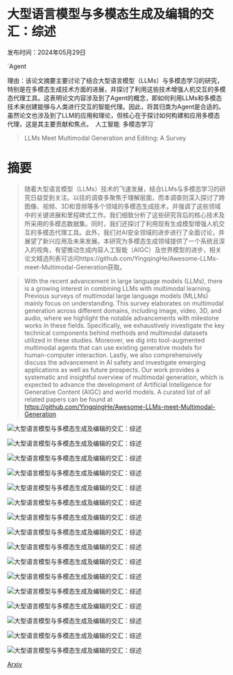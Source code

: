 # 大型语言模型与多模态生成及编辑的交汇：综述

发布时间：2024年05月29日

`Agent

理由：该论文摘要主要讨论了结合大型语言模型（LLMs）与多模态学习的研究，特别是在多模态生成技术方面的进展，并探讨了利用这些技术增强人机交互的多模态代理工具。这表明论文内容涉及到了Agent的概念，即如何利用LLMs和多模态技术来创建能够与人类进行交互的智能代理。因此，将其归类为Agent是合适的。虽然论文也涉及到了LLM的应用和理论，但核心在于探讨如何构建和应用多模态代理，这是其主要贡献和焦点。` `人工智能` `多模态学习`

> LLMs Meet Multimodal Generation and Editing: A Survey

# 摘要

> 随着大型语言模型（LLMs）技术的飞速发展，结合LLMs与多模态学习的研究日益受到关注。以往的调查多聚焦于理解层面，而本调查则深入探讨了跨图像、视频、3D和音频等多个领域的多模态生成技术，并强调了这些领域中的关键进展和里程碑式工作。我们细致分析了这些研究背后的核心技术及所采用的多模态数据集。同时，我们还探讨了利用现有生成模型增强人机交互的多模态代理工具。此外，我们对AI安全领域的进步进行了全面讨论，并展望了新兴应用及未来发展。本研究为多模态生成领域提供了一个系统且深入的视角，有望推动生成内容人工智能（AIGC）及世界模型的进步，相关论文精选列表可访问https://github.com/YingqingHe/Awesome-LLMs-meet-Multimodal-Generation获取。

> With the recent advancement in large language models (LLMs), there is a growing interest in combining LLMs with multimodal learning. Previous surveys of multimodal large language models (MLLMs) mainly focus on understanding. This survey elaborates on multimodal generation across different domains, including image, video, 3D, and audio, where we highlight the notable advancements with milestone works in these fields. Specifically, we exhaustively investigate the key technical components behind methods and multimodal datasets utilized in these studies. Moreover, we dig into tool-augmented multimodal agents that can use existing generative models for human-computer interaction. Lastly, we also comprehensively discuss the advancement in AI safety and investigate emerging applications as well as future prospects. Our work provides a systematic and insightful overview of multimodal generation, which is expected to advance the development of Artificial Intelligence for Generative Content (AIGC) and world models. A curated list of all related papers can be found at https://github.com/YingqingHe/Awesome-LLMs-meet-Multimodal-Generation

![大型语言模型与多模态生成及编辑的交汇：综述](../../../paper_images/2405.19334/x1.png)

![大型语言模型与多模态生成及编辑的交汇：综述](../../../paper_images/2405.19334/x2.png)

![大型语言模型与多模态生成及编辑的交汇：综述](../../../paper_images/2405.19334/x3.png)

![大型语言模型与多模态生成及编辑的交汇：综述](../../../paper_images/2405.19334/image_gen_pipeline7.jpg)

![大型语言模型与多模态生成及编辑的交汇：综述](../../../paper_images/2405.19334/x4.png)

![大型语言模型与多模态生成及编辑的交汇：综述](../../../paper_images/2405.19334/x5.png)

![大型语言模型与多模态生成及编辑的交汇：综述](../../../paper_images/2405.19334/x6.png)

![大型语言模型与多模态生成及编辑的交汇：综述](../../../paper_images/2405.19334/x7.png)

![大型语言模型与多模态生成及编辑的交汇：综述](../../../paper_images/2405.19334/x8.png)

![大型语言模型与多模态生成及编辑的交汇：综述](../../../paper_images/2405.19334/x9.png)

![大型语言模型与多模态生成及编辑的交汇：综述](../../../paper_images/2405.19334/x10.png)

![大型语言模型与多模态生成及编辑的交汇：综述](../../../paper_images/2405.19334/x11.png)

![大型语言模型与多模态生成及编辑的交汇：综述](../../../paper_images/2405.19334/x12.png)

![大型语言模型与多模态生成及编辑的交汇：综述](../../../paper_images/2405.19334/x13.png)

![大型语言模型与多模态生成及编辑的交汇：综述](../../../paper_images/2405.19334/x14.png)

![大型语言模型与多模态生成及编辑的交汇：综述](../../../paper_images/2405.19334/x15.png)

[Arxiv](https://arxiv.org/abs/2405.19334)